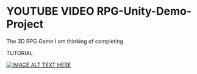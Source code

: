 # YOUTUBE VIDEO RPG-Unity-Demo-Project
The 3D RPG Game I am thinking of completing

TUTORIAL


[![IMAGE ALT TEXT HERE](https://img.youtube.com/vi/HScBkTmRSfM/0.jpg)](https://www.youtube.com/watch?v=HScBkTmRSfM)
